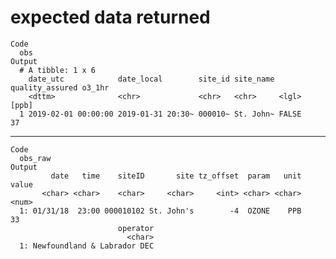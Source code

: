 # expected data returned

    Code
      obs
    Output
      # A tibble: 1 x 6
        date_utc            date_local        site_id site_name quality_assured o3_1hr
        <dttm>              <chr>             <chr>   <chr>     <lgl>            [ppb]
      1 2019-02-01 00:00:00 2019-01-31 20:30~ 000010~ St. John~ FALSE               37

---

    Code
      obs_raw
    Output
             date   time    siteID       site tz_offset  param   unit value
           <char> <char>    <char>     <char>     <int> <char> <char> <num>
      1: 01/31/18  23:00 000010102 St. John's        -4  OZONE    PPB    33
                            operator
                              <char>
      1: Newfoundland & Labrador DEC

